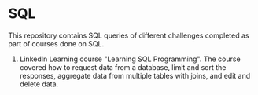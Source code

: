 # SQL
This repository contains SQL queries of different challenges completed as part of courses done on SQL.

1) LinkedIn Learning course "Learning SQL Programming". The course covered how to request data from a database, limit and sort the responses, aggregate data from multiple tables with joins, and edit and delete data.
